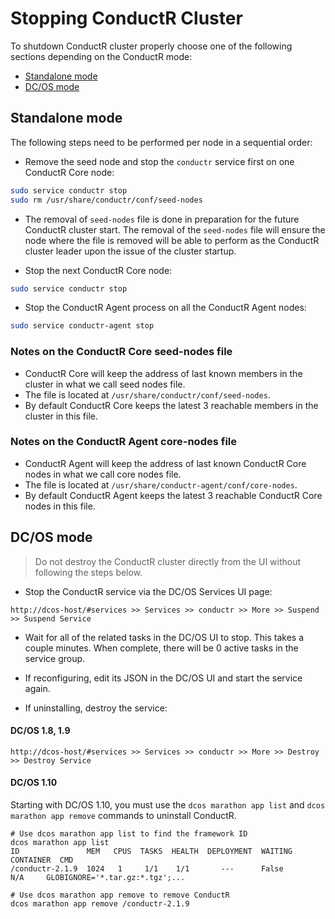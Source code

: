 # Stopping ConductR Cluster

To shutdown ConductR cluster properly choose one of the following sections depending on the ConductR mode:

* [Standalone mode](#Standalone-mode)
* [DC/OS mode](#DC/OS-mode)

## Standalone mode

The following steps need to be performed per node in a sequential order:

* Remove the seed node and stop the `conductr` service first on one ConductR Core node:

```bash
sudo service conductr stop
sudo rm /usr/share/conductr/conf/seed-nodes
```

* The removal of `seed-nodes` file is done in preparation for the future ConductR cluster start. The removal of the `seed-nodes` file
 will ensure the node where the file is removed will be able to perform as the ConductR cluster leader upon the issue of the cluster startup.

* Stop the next ConductR Core node:

```bash
sudo service conductr stop
```

* Stop the ConductR Agent process on all the ConductR Agent nodes:

```bash
sudo service conductr-agent stop
```

### Notes on the ConductR Core seed-nodes file

* ConductR Core will keep the address of last known members in the cluster in what we call seed nodes file.
* The file is located at `/usr/share/conductr/conf/seed-nodes`.
* By default ConductR Core keeps the latest 3 reachable members in the cluster in this file.

### Notes on the ConductR Agent core-nodes file

* ConductR Agent will keep the address of last known ConductR Core nodes in what we call core nodes file.
* The file is located at `/usr/share/conductr-agent/conf/core-nodes`.
* By default ConductR Agent keeps the latest 3 reachable ConductR Core nodes in this file.

## DC/OS mode

> Do not destroy the ConductR cluster directly from the UI without following the steps below.

* Stop the ConductR service via the DC/OS Services UI page:

```
http://dcos-host/#services >> Services >> conductr >> More >> Suspend >> Suspend Service
```

* Wait for all of the related tasks in the DC/OS UI to stop. This takes a couple minutes. When complete, there will be
0 active tasks in the service group.

* If reconfiguring, edit its JSON in the DC/OS UI and start the service again.

* If uninstalling, destroy the service:

#### DC/OS 1.8, 1.9

```
http://dcos-host/#services >> Services >> conductr >> More >> Destroy >> Destroy Service
```

#### DC/OS 1.10

Starting with DC/OS 1.10, you must use the `dcos marathon app list` and `dcos marathon app remove` commands to
uninstall ConductR.

```
# Use dcos marathon app list to find the framework ID
dcos marathon app list
ID               MEM   CPUS  TASKS  HEALTH  DEPLOYMENT  WAITING  CONTAINER  CMD
/conductr-2.1.9  1024   1     1/1    1/1       ---      False       N/A     GLOBIGNORE='*.tar.gz:*.tgz';...

# Use dcos marathon app remove to remove ConductR
dcos marathon app remove /conductr-2.1.9
```
